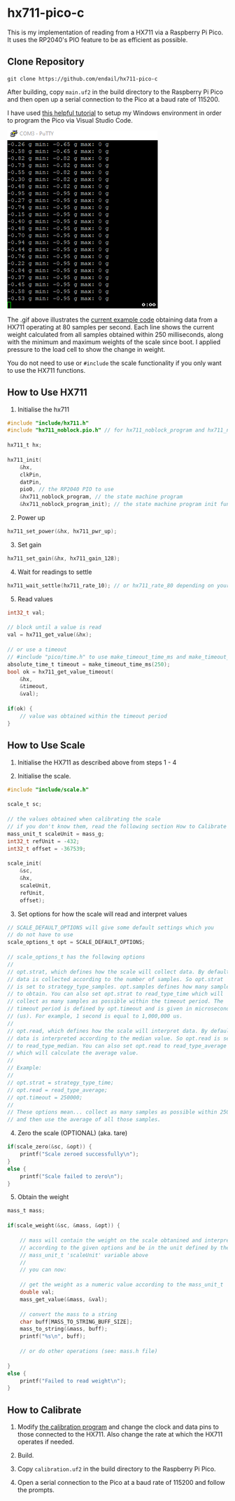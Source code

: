 # hx711-pico-c

This is my implementation of reading from a HX711 via a Raspberry Pi Pico. It uses the RP2040's PIO feature to be as efficient as possible.

## Clone Repository
```console
git clone https://github.com/endail/hx711-pico-c
```

After building, copy `main.uf2` in the build directory to the Raspberry Pi Pico and then open up a serial connection to the Pico at a baud rate of 115200.

I have used [this helpful tutorial](https://paulbupejr.com/raspberry-pi-pico-windows-development/) to setup my Windows environment in order to program the Pico via Visual Studio Code.

![resources/hx711_serialout.gif](resources/hx711_serialout.gif)

The .gif above illustrates the [current example code](main.c) obtaining data from a HX711 operating at 80 samples per second. Each line shows the current weight calculated from all samples obtained within 250 milliseconds, along with the minimum and maximum weights of the scale since boot. I applied pressure to the load cell to show the change in weight.

You do not need to use or `#include` the scale functionality if you only want to use the HX711 functions.

## How to Use HX711

1. Initialise the hx711

```c
#include "include/hx711.h"
#include "hx711_noblock.pio.h" // for hx711_noblock_program and hx711_noblock_program_init

hx711_t hx;

hx711_init(
    &hx,
    clkPin,
    datPin,
    pio0, // the RP2040 PIO to use
    &hx711_noblock_program, // the state machine program
    &hx711_noblock_program_init); // the state machine program init function
```

2. Power up

```c
hx711_set_power(&hx, hx711_pwr_up);
```

3. Set gain

```c
hx711_set_gain(&hx, hx711_gain_128);
```

4. Wait for readings to settle

```c
hx711_wait_settle(hx711_rate_10); // or hx711_rate_80 depending on your chip's config
```

5. Read values

```c
int32_t val;

// block until a value is read
val = hx711_get_value(&hx);

// or use a timeout
// #include "pico/time.h" to use make_timeout_time_ms and make_timeout_time_us functions
absolute_time_t timeout = make_timeout_time_ms(250);
bool ok = hx711_get_value_timeout(
    &hx,
    &timeout,
    &val);

if(ok) {
    // value was obtained within the timeout period
}
```

## How to Use Scale

1. Initialise the HX711 as described above from steps 1 - 4

2. Initialise the scale.

```c
#include "include/scale.h"

scale_t sc;

// the values obtained when calibrating the scale
// if you don't know them, read the following section How to Calibrate
mass_unit_t scaleUnit = mass_g;
int32_t refUnit = -432;
int32_t offset = -367539;

scale_init(
    &sc,
    &hx,
    scaleUnit,
    refUnit,
    offset);
```

3. Set options for how the scale will read and interpret values

```c
// SCALE_DEFAULT_OPTIONS will give some default settings which you
// do not have to use
scale_options_t opt = SCALE_DEFAULT_OPTIONS;

// scale_options_t has the following options
//
// opt.strat, which defines how the scale will collect data. By default,
// data is collected according to the number of samples. So opt.strat
// is set to strategy_type_samples. opt.samples defines how many samples
// to obtain. You can also set opt.strat to read_type_time which will
// collect as many samples as possible within the timeout period. The
// timeout period is defined by opt.timeout and is given in microseconds
// (us). For example, 1 second is equal to 1,000,000 us.
//
// opt.read, which defines how the scale will interpret data. By default,
// data is interpreted according to the median value. So opt.read is set
// to read_type_median. You can also set opt.read to read_type_average
// which will calculate the average value.
//
// Example:
//
// opt.strat = strategy_type_time;
// opt.read = read_type_average;
// opt.timeout = 250000;
//
// These options mean... collect as many samples as possible within 250ms
// and then use the average of all those samples.
```

4. Zero the scale (OPTIONAL) (aka. tare)

```c
if(scale_zero(&sc, &opt)) {
    printf("Scale zeroed successfully\n");
}
else {
    printf("Scale failed to zero\n");
}
```

5. Obtain the weight

```c
mass_t mass;

if(scale_weight(&sc, &mass, &opt)) {

    // mass will contain the weight on the scale obtanined and interpreted
    // according to the given options and be in the unit defined by the
    // mass_unit_t 'scaleUnit' variable above
    //
    // you can now:

    // get the weight as a numeric value according to the mass_unit_t
    double val;
    mass_get_value(&mass, &val);

    // convert the mass to a string
    char buff[MASS_TO_STRING_BUFF_SIZE];
    mass_to_string(&mass, buff);
    printf("%s\n", buff);

    // or do other operations (see: mass.h file)

}
else {
    printf("Failed to read weight\n");
}
```

## How to Calibrate

1. Modify [the calibration program](calibration.c#L68-L75) and change the clock and data pins to those connected to the HX711. Also change the rate at which the HX711 operates if needed.

2. Build.

3. Copy `calibration.uf2` in the build directory to the Raspberry Pi Pico.

4. Open a serial connection to the Pico at a baud rate of 115200 and follow the prompts.
